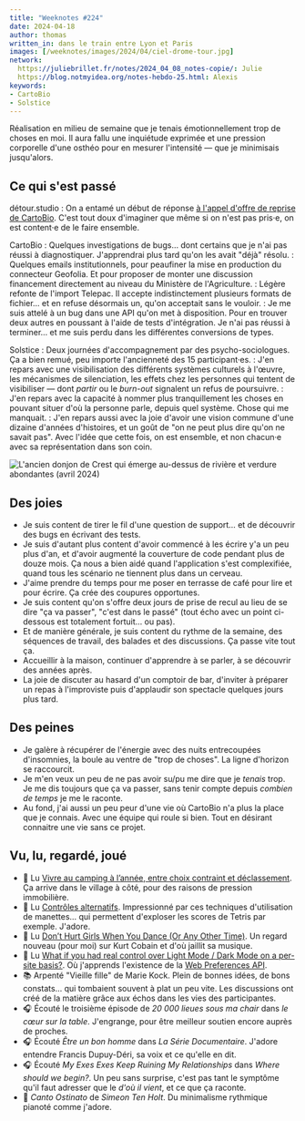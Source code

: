 ```yaml
---
title: "Weeknotes #224"
date: 2024-04-18
author: thomas
written_in: dans le train entre Lyon et Paris
images: [/weeknotes/images/2024/04/ciel-drome-tour.jpg]
network:
  https://juliebrillet.fr/notes/2024_04_08_notes-copie/: Julie
  https://blog.notmyidea.org/notes-hebdo-25.html: Alexis
keywords:
- CartoBio
- Solstice
---
```


Réalisation en milieu de semaine que je tenais émotionnellement trop de choses en moi. Il aura fallu une inquiétude exprimée et une pression corporelle d'une osthéo pour en mesurer l'intensité — que je minimisais jusqu'alors.

<!--more-->

## Ce qui s'est passé

détour.studio
: On a entamé un début de réponse [à l'appel d'offre de reprise de CartoBio](https://www.marches-publics.gouv.fr/app.php/entreprise/consultation/2515306). C'est tout doux d'imaginer que même si on n'est pas pris·e, on est content·e de le faire ensemble.

CartoBio
: Quelques investigations de bugs… dont certains que je n'ai pas réussi à diagnostiquer. J'apprendrai plus tard qu'on les avait "déjà" résolu.
: Quelques emails institutionnels, pour peaufiner la mise en production du connecteur Geofolia. Et pour proposer de monter une discussion financement directement au niveau du Ministère de l'Agriculture.
: Légère refonte de l'import Telepac. Il accepte indistinctement plusieurs formats de fichier… et en refuse désormais un, qu'on acceptait sans le vouloir.
: Je me suis attelé à un bug dans une API qu'on met à disposition. Pour en trouver deux autres en poussant à l'aide de tests d'intégration. Je n'ai pas réussi à terminer… et me suis perdu dans les différentes conversions de types.

Solstice
: Deux journées d'accompagnement par des psycho-sociologues. Ça a bien remué, peu importe l'ancienneté des 15 participant·es.
: J'en repars avec une visibilisation des différents systèmes culturels à l'œuvre, les mécanismes de silenciation, les effets chez les personnes qui tentent de visibiliser — dont _partir_ ou le _burn-out_ signalent un refus de poursuivre.
: J'en repars avec la capacité à nommer plus tranquillement les choses en pouvant situer d'où la personne parle, depuis quel système. Chose qui me manquait.
: J'en repars aussi avec la joie d'avoir une vision commune d'une dizaine d'années d'histoires, et un goût de "on ne peut plus dire qu'on ne savait pas". Avec l'idée que cette fois, on est ensemble, et non chacun·e avec sa représentation dans son coin.

![](/weeknotes/images/2024/04/ciel-drome-tour.jpg "L'ancien donjon de Crest qui émerge au-dessus de rivière et verdure abondantes (avril 2024)")

## Des joies

- Je suis content de tirer le fil d'une question de support… et de découvrir des bugs en écrivant des tests.
- Je suis d'autant plus content d'avoir commencé à les écrire y'a un peu plus d'an, et d'avoir augmenté la couverture de code pendant plus de douze mois. Ça nous a bien aidé quand l'application s'est complexifiée, quand tous les scénario ne tiennent plus dans un cerveau.
- J'aime prendre du temps pour me poser en terrasse de café pour lire et pour écrire. Ça crée des coupures opportunes.
- Je suis content qu'on s'offre deux jours de prise de recul au lieu de se dire "ça va passer", "c'est dans le passé" (tout écho avec un point ci-dessous est totalement fortuit… ou pas).
- Et de manière générale, je suis content du rythme de la semaine, des séquences de travail, des balades et des discussions. Ça passe vite tout ça.
- Accueillir à la maison, continuer d'apprendre à se parler, à se découvrir des années après.
- La joie de discuter au hasard d'un comptoir de bar, d'inviter à préparer un repas à l'improviste puis d'applaudir son spectacle quelques jours plus tard.

## Des peines

- Je galère à récupérer de l'énergie avec des nuits entrecoupées d'insomnies, la boule au ventre de "trop de choses". La ligne d'horizon se raccourcit.
- Je m'en veux un peu de ne pas avoir su/pu me dire que je _tenais_ trop. Je me dis toujours que ça va passer, sans tenir compte depuis _combien de temps_ je me le raconte.
- Au fond, j'ai aussi un peu peur d'une vie où CartoBio n'a plus la place que je connais. Avec une équipe qui roule si bien. Tout en désirant connaitre une vie sans ce projet.

## Vu, lu, regardé, joué

- 🔗 Lu [Vivre au camping à l’année, entre choix contraint et déclassement](https://www.mediapart.fr/journal/france/070424/vivre-au-camping-l-annee-entre-choix-contraint-et-declassement). Ça arrive dans le village à côté, pour des raisons de pression immobilière.
- 🔗 Lu [Contrôles alternatifs](https://www.hteumeuleu.fr/controles-alternatifs/). Impressionné par ces techniques d'utilisation de manettes… qui permettent d'exploser les scores de Tetris par exemple. J'adore.
- 🔗 Lu [Don’t Hurt Girls When You Dance (Or Any Other Time)](https://unwinnable.com/2024/04/05/dont-hurt-girls-when-you-dance-or-any-other-time-kurt-cobain-nirvana/). Un regard nouveau (pour moi) sur Kurt Cobain et d'où jaillit sa musique.
- 🔗 Lu [What if you had real control over Light Mode / Dark Mode on a per-site basis?](https://www.bram.us/2024/04/13/what-if-you-had-real-control-over-light-mode-dark-mode-on-a-per-site-basis/). Où j'apprends l'existence de la [Web Preferences API](https://wicg.github.io/web-preferences-api/).
- 📚 Arpenté "Vieille fille" de Marie Kock. Plein de bonnes idées, de bons constats… qui tombaient souvent à plat un peu vite. Les discussions ont créé de la matière grâce aux échos dans les vies des participantes.
- 🎧 Écouté le troisième épisode de <i lang="fr">20 000 lieues sous ma chair</i> dans <i lang="fr">le cœur sur la table</i>. J'engrange, pour être meilleur soutien encore auprès de proches.
- 🎧 Écouté <i lang="fr">Être un bon homme</i> dans <i lang="fr">La Série Documentaire</i>. J'adore entendre Francis Dupuy-Déri, sa voix et ce qu'elle en dit.
- 🎧 Écouté <i lang="en">My Exes Exes Keep Ruining My Relationships</i> dans <i lang="en">Where should we begin?</i>. Un peu sans surprise, c'est pas tant le symptôme qu'il faut adresser que le _d'où il vient_, et ce que ça raconte.
- 🎵 <i lang="it">Canto Ostinato</i> de <i lang="it">Simeon Ten Holt</i>. Du minimalisme rythmique pianoté comme j'adore.
